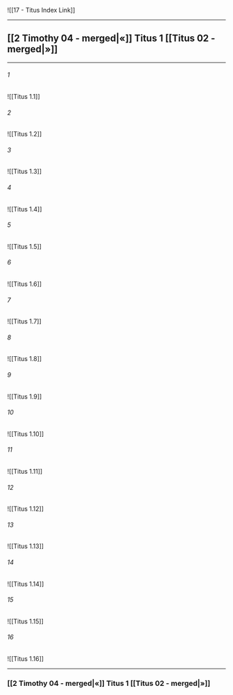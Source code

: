 ![[17 - Titus Index Link]]

---
##  [[2 Timothy 04 - merged|«]] Titus 1 [[Titus 02 - merged|»]]

---

###### 1
![[Titus 1.1]] 

###### 2
![[Titus 1.2]] 

###### 3
![[Titus 1.3]] 

###### 4
![[Titus 1.4]]

###### 5 
![[Titus 1.5]] 

###### 6
![[Titus 1.6]] 

###### 7
![[Titus 1.7]] 

###### 8
![[Titus 1.8]] 

###### 9
![[Titus 1.9]] 

###### 10
![[Titus 1.10]] 

###### 11
![[Titus 1.11]] 

###### 12
![[Titus 1.12]]

###### 13
![[Titus 1.13]] 

###### 14
![[Titus 1.14]] 

###### 15
![[Titus 1.15]]

###### 16
![[Titus 1.16]] 



---
###  [[2 Timothy 04 - merged|«]] Titus 1 [[Titus 02 - merged|»]]